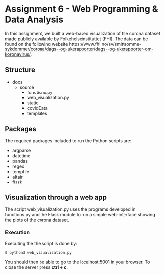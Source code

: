 # Assignment 6 - Web Programming & Data Analysis 
In this assignment, we built a web-based visualization of
the corona dataset made publicly available by Folkehelseinstituttet (FHI).
The data can be found on the following website https://www.fhi.no/sv/smittsomme-sykdommer/corona/dags--og-ukerapporter/dags--og-ukerapporter-om-koronavirus/.


## Structure
- docs
  - source
    - functions.py
    - web_visualization.py
    - static
    - covidData
    - templates

## Packages
The required packages included to run the Python scripts are:

- argparse
- datetime
- pandas
- regex
- tempfile
- altair
- flask

## Visualization through a web app
The script web_visualization.py uses the programs developed in functions.py and
the Flask module to run a simple web-interface showing the plots of the corona
dataset.

### Execution
Executing the the script is done by:
```
$ python3 web_visualization.py 
```
You should then be able to go to the localhost:5001 in your browser.
To close the server press **ctrl + c**.



